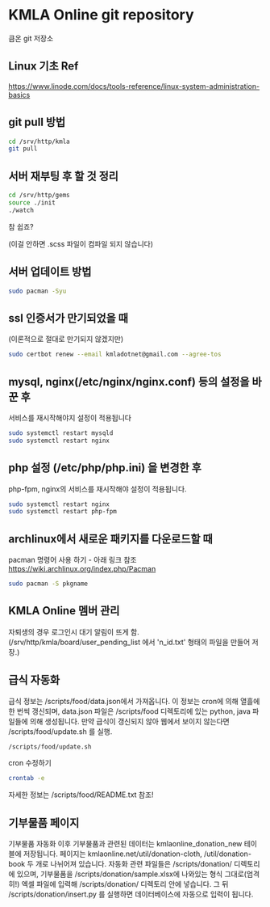 # KMLA Online git repository #

큼온 git 저장소

## Linux 기초 Ref ##

https://www.linode.com/docs/tools-reference/linux-system-administration-basics

## git pull 방법 ##

```bash
cd /srv/http/kmla
git pull
```

## 서버 재부팅 후 할 것 정리 ##

```bash
cd /srv/http/gems
source ./init
./watch
```

참 쉽죠?

(이걸 안하면 .scss 파일이 컴파일 되지 않습니다)

## 서버 업데이트 방법 ##

```bash
sudo pacman -Syu
```

## ssl 인증서가 만기되었을 때 ##

(이론적으로 절대로 만기되지 않겠지만)

```bash
sudo certbot renew --email kmladotnet@gmail.com --agree-tos
```

## mysql, nginx(/etc/nginx/nginx.conf) 등의 설정을 바꾼 후 ##

서비스를 재시작해야지 설정이 적용됩니다

```bash
sudo systemctl restart mysqld
sudo systemctl restart nginx
```

## php 설정 (/etc/php/php.ini) 을 변경한 후 ##

php-fpm, nginx의 서비스를 재시작해야 설정이 적용됩니다.

```bash
sudo systemctl restart nginx
sudo systemctl restart php-fpm
```

## archlinux에서 새로운 패키지를 다운로드할 때 ##

pacman 명령어 사용 하기 - 아래 링크 참조
https://wiki.archlinux.org/index.php/Pacman

```bash
sudo pacman -S pkgname
```


## KMLA Online 멤버 관리 ##

자퇴생의 경우 로그인시 대기 알림이 뜨게 함. (/srv/http/kmla/board/user_pending_list 에서 'n_id.txt' 형태의 파일을 만들어 저장.)

## 급식 자동화 ##

급식 정보는 /scripts/food/data.json에서 가져옵니다. 이 정보는 cron에 의해 열흘에 한 번씩 갱신되며,
data.json 파일은 /scripts/food 디렉토리에 있는 python, java 파일들에 의해 생성됩니다.
만약 급식이 갱신되지 않아 웹에서 보이지 않는다면 /scripts/food/update.sh 를 실행.
```bash
/scripts/food/update.sh
```
cron 수정하기
```bash
crontab -e
```
자세한 정보는 /scripts/food/README.txt 참조!

## 기부물품 페이지 ##
기부물품 자동화 이후 기부물품과 관련된 데이터는 kmlaonline_donation_new 테이블에 저장됩니다.
페이지는 kmlaonline.net/util/donation-cloth, /util/donation-book 두 개로 나뉘어져 있습니다.
자동화 관련 파일들은 /scripts/donation/ 디렉토리에 있으며, 기부물품을 /scripts/donation/sample.xlsx에 나와있는 형식 그대로(엄격히!)
엑셀 파일에 입력해 /scripts/donation/ 디렉토리 안에 넣습니다. 그 뒤 /scripts/donation/insert.py 를 실행하면 데이터베이스에 자동으로 입력이 됩니다.

